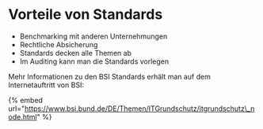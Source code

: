 # Vorteile von Standards

* Benchmarking mit anderen Unternehmungen
* Rechtliche Absicherung
* Standards decken alle Themen ab
* Im Auditing kann man die Standards vorlegen

Mehr Informationen zu den BSI Standards erhält man auf dem Internetauftritt von BSI:

{% embed url="https://www.bsi.bund.de/DE/Themen/ITGrundschutz/itgrundschutz\_node.html" %}



